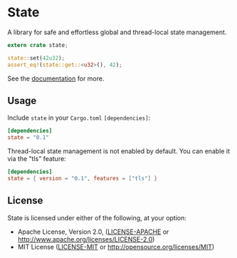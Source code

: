 # State

A library for safe and effortless global and thread-local state management.

```rust
extern crate state;

state::set(42u32);
assert_eq!(state::get::<u32>(), 42);
```

See the [documentation](https://sergio.bz/rustdocs/state) for more.

## Usage

Include `state` in your `Cargo.toml` `[dependencies]`:

```toml
[dependencies]
state = "0.1"
```

Thread-local state management is not enabled by default. You can enable it
via the "tls" feature:

```toml
[dependencies]
state = { version = "0.1", features = ["tls"] }
```

## License

State is licensed under either of the following, at your option:

 * Apache License, Version 2.0, ([LICENSE-APACHE](LICENSE-APACHE) or http://www.apache.org/licenses/LICENSE-2.0)
 * MIT License ([LICENSE-MIT](LICENSE-MIT) or http://opensource.org/licenses/MIT)
